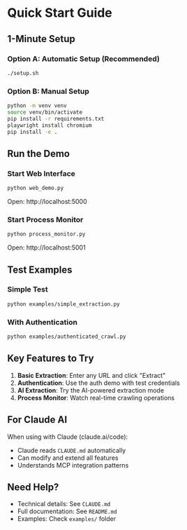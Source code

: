 # Quick Start Guide

## 1-Minute Setup

### Option A: Automatic Setup (Recommended)
```bash
./setup.sh
```

### Option B: Manual Setup
```bash
python -m venv venv
source venv/bin/activate
pip install -r requirements.txt
playwright install chromium
pip install -e .
```

## Run the Demo

### Start Web Interface
```bash
python web_demo.py
```
Open: http://localhost:5000

### Start Process Monitor
```bash
python process_monitor.py
```
Open: http://localhost:5001

## Test Examples

### Simple Test
```bash
python examples/simple_extraction.py
```

### With Authentication
```bash
python examples/authenticated_crawl.py
```

## Key Features to Try

1. **Basic Extraction**: Enter any URL and click "Extract"
2. **Authentication**: Use the auth demo with test credentials
3. **AI Extraction**: Try the AI-powered extraction mode
4. **Process Monitor**: Watch real-time crawling operations

## For Claude AI

When using with Claude (claude.ai/code):
- Claude reads `CLAUDE.md` automatically
- Can modify and extend all features
- Understands MCP integration patterns

## Need Help?

- Technical details: See `CLAUDE.md`
- Full documentation: See `README.md`
- Examples: Check `examples/` folder